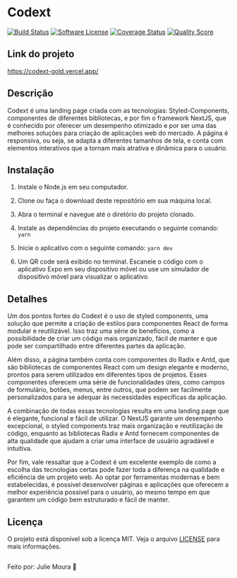# Codext

[![Build Status](https://img.shields.io/travis/user/repo/master.svg?style=flat-square)](https://travis-ci.org/user/repo)
[![Software License](https://img.shields.io/badge/license-MIT-brightgreen.svg?style=flat-square)](LICENSE.md)
[![Coverage Status](https://img.shields.io/scrutinizer/coverage/g/user/repo.svg?style=flat-square)](https://scrutinizer-ci.com/g/user/repo/code-structure)
[![Quality Score](https://img.shields.io/scrutinizer/g/user/repo.svg?style=flat-square)](https://scrutinizer-ci.com/g/user/repo)

## Link do projeto

https://codext-gold.vercel.app/

## Descrição

Codext é uma landing page criada com as tecnologias: Styled-Components, componentes de diferentes bibliotecas, e por fim o framework NextJS, que é conhecido por oferecer um desempenho otimizado e por ser uma das melhores soluções para criação de aplicações web do mercado. A página é responsiva, ou seja, se adapta a diferentes tamanhos de tela, e conta com elementos interativos que a tornam mais atrativa e dinâmica para o usuário.

## Instalação

1. Instale o Node.js em seu computador.

2. Clone ou faça o download deste repositório em sua máquina local.

3. Abra o terminal e navegue até o diretório do projeto clonado.

4. Instale as dependências do projeto executando o seguinte comando:
``yarn``

5. Inicie o aplicativo com o seguinte comando:
``yarn dev``

6. Um QR code será exibido no terminal. Escaneie o código com o aplicativo Expo em seu dispositivo móvel ou use um simulador de dispositivo móvel para visualizar o aplicativo.

## Detalhes

Um dos pontos fortes do Codext é o uso de styled components, uma solução que permite a criação de estilos para componentes React de forma modular e reutilizável. Isso traz uma série de benefícios, como a possibilidade de criar um código mais organizado, fácil de manter e que pode ser compartilhado entre diferentes partes da aplicação.

Além disso, a página também conta com componentes do Radix e Antd, que são bibliotecas de componentes React com um design elegante e moderno, prontos para serem utilizados em diferentes tipos de projetos. Esses componentes oferecem uma série de funcionalidades úteis, como campos de formulário, botões, menus, entre outros, que podem ser facilmente personalizados para se adequar às necessidades específicas da aplicação.

A combinação de todas essas tecnologias resulta em uma landing page que é elegante, funcional e fácil de utilizar. O NextJS garante um desempenho excepcional, o styled components traz mais organização e reutilização de código, enquanto as bibliotecas Radix e Antd fornecem componentes de alta qualidade que ajudam a criar uma interface de usuário agradável e intuitiva.

Por fim, vale ressaltar que a Codext é um excelente exemplo de como a escolha das tecnologias certas pode fazer toda a diferença na qualidade e eficiência de um projeto web. Ao optar por ferramentas modernas e bem estabelecidas, é possível desenvolver páginas e aplicações que oferecem a melhor experiência possível para o usuário, ao mesmo tempo em que garantem um código bem estruturado e fácil de manter.

## Licença

O projeto está disponível sob a licença MIT. Veja o arquivo [LICENSE](LICENSE.md) para mais informações.

##
Feito por: Julie Moura 💛
